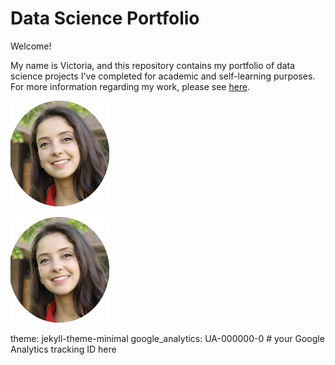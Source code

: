 # Data Science Portfolio 

Welcome! 

My name is Victoria, and this repository contains my portfolio of data science projects I've completed for academic and self-learning purposes. For more information regarding my work, please see [here](https://victoria-silva.carrd.co/). 

<img src="images/logo1.png?raw=true">


![Alt Text](/images/logo1.png)

theme: jekyll-theme-minimal
google_analytics: UA-000000-0 # your Google Analytics tracking ID here

